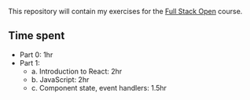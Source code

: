 This repository will contain my exercises for the [Full Stack Open](fullstackopen.com) course.

## Time spent
- Part 0: 1hr
- Part 1:
    - a. Introduction to React: 2hr 
    - b. JavaScript: 2hr
    - c. Component state, event handlers: 1.5hr